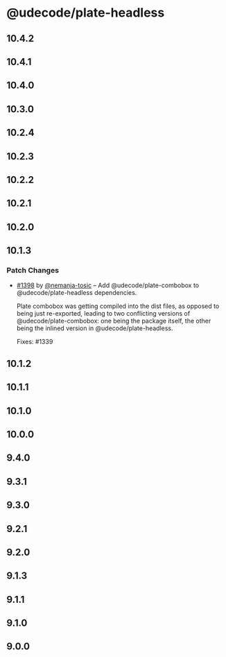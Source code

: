 # @udecode/plate-headless

## 10.4.2

## 10.4.1

## 10.4.0

## 10.3.0

## 10.2.4

## 10.2.3

## 10.2.2

## 10.2.1

## 10.2.0

## 10.1.3

### Patch Changes

- [#1398](https://github.com/udecode/plate/pull/1398) by [@nemanja-tosic](https://github.com/nemanja-tosic) – Add @udecode/plate-combobox to @udecode/plate-headless dependencies.

  Plate combobox was getting compiled into the dist files, as opposed to being just re-exported, leading to two conflicting versions of @udecode/plate-combobox: one being the package itself, the other being the inlined version in @udecode/plate-headless.

  Fixes: #1339

## 10.1.2

## 10.1.1

## 10.1.0

## 10.0.0

## 9.4.0

## 9.3.1

## 9.3.0

## 9.2.1

## 9.2.0

## 9.1.3

## 9.1.1

## 9.1.0

## 9.0.0

